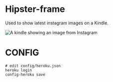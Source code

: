 Hipster-frame
=============

Used to show latest instagram images on a Kindle.

![A kindle showing an image from Instagram](http://i.imgur.com/FydTQoN.jpg "Hipster food!")

# CONFIG

```
# edit config/heroku.json
heroku login
config-heroku save
```

